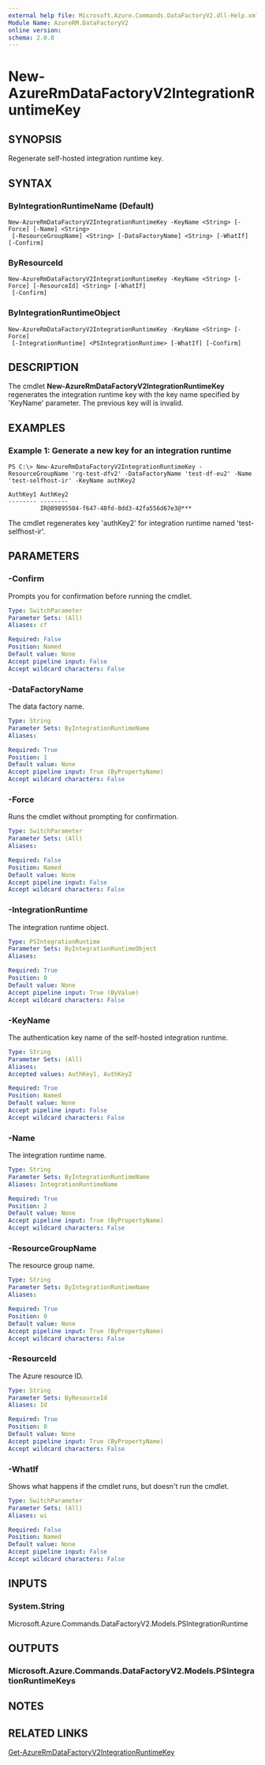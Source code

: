 ```yaml
---
external help file: Microsoft.Azure.Commands.DataFactoryV2.dll-Help.xml
Module Name: AzureRM.DataFactoryV2
online version: 
schema: 2.0.0
---
```


# New-AzureRmDataFactoryV2IntegrationRuntimeKey

## SYNOPSIS
Regenerate self-hosted integration runtime key.

## SYNTAX

### ByIntegrationRuntimeName (Default)
```
New-AzureRmDataFactoryV2IntegrationRuntimeKey -KeyName <String> [-Force] [-Name] <String>
 [-ResourceGroupName] <String> [-DataFactoryName] <String> [-WhatIf] [-Confirm]
```

### ByResourceId
```
New-AzureRmDataFactoryV2IntegrationRuntimeKey -KeyName <String> [-Force] [-ResourceId] <String> [-WhatIf]
 [-Confirm]
```

### ByIntegrationRuntimeObject
```
New-AzureRmDataFactoryV2IntegrationRuntimeKey -KeyName <String> [-Force]
 [-IntegrationRuntime] <PSIntegrationRuntime> [-WhatIf] [-Confirm]
```

## DESCRIPTION
The cmdlet **New-AzureRmDataFactoryV2IntegrationRuntimeKey** regenerates the integration runtime key with the key name specified by 'KeyName' parameter. The previous key will is invalid.

## EXAMPLES

### Example 1: Generate a new key for an integration runtime
```
PS C:\> New-AzureRmDataFactoryV2IntegrationRuntimeKey -ResourceGroupName 'rg-test-dfv2' -DataFactoryName 'test-df-eu2' -Name 'test-selfhost-ir' -KeyName authKey2

AuthKey1 AuthKey2
-------- --------
         IR@89895504-f647-48fd-8dd3-42fa556d67e3@***
```

The cmdlet regenerates key 'authKey2' for integration runtime named 'test-selfhost-ir'.

## PARAMETERS

### -Confirm
Prompts you for confirmation before running the cmdlet.

```yaml
Type: SwitchParameter
Parameter Sets: (All)
Aliases: cf

Required: False
Position: Named
Default value: None
Accept pipeline input: False
Accept wildcard characters: False
```

### -DataFactoryName
The data factory name.

```yaml
Type: String
Parameter Sets: ByIntegrationRuntimeName
Aliases: 

Required: True
Position: 1
Default value: None
Accept pipeline input: True (ByPropertyName)
Accept wildcard characters: False
```

### -Force
Runs the cmdlet without prompting for confirmation.

```yaml
Type: SwitchParameter
Parameter Sets: (All)
Aliases: 

Required: False
Position: Named
Default value: None
Accept pipeline input: False
Accept wildcard characters: False
```

### -IntegrationRuntime
The integration runtime object.

```yaml
Type: PSIntegrationRuntime
Parameter Sets: ByIntegrationRuntimeObject
Aliases: 

Required: True
Position: 0
Default value: None
Accept pipeline input: True (ByValue)
Accept wildcard characters: False
```

### -KeyName
The authentication key name of the self-hosted integration runtime.

```yaml
Type: String
Parameter Sets: (All)
Aliases: 
Accepted values: AuthKey1, AuthKey2

Required: True
Position: Named
Default value: None
Accept pipeline input: False
Accept wildcard characters: False
```

### -Name
The integration runtime name.

```yaml
Type: String
Parameter Sets: ByIntegrationRuntimeName
Aliases: IntegrationRuntimeName

Required: True
Position: 2
Default value: None
Accept pipeline input: True (ByPropertyName)
Accept wildcard characters: False
```

### -ResourceGroupName
The resource group name.

```yaml
Type: String
Parameter Sets: ByIntegrationRuntimeName
Aliases: 

Required: True
Position: 0
Default value: None
Accept pipeline input: True (ByPropertyName)
Accept wildcard characters: False
```

### -ResourceId
The Azure resource ID.

```yaml
Type: String
Parameter Sets: ByResourceId
Aliases: Id

Required: True
Position: 0
Default value: None
Accept pipeline input: True (ByPropertyName)
Accept wildcard characters: False
```

### -WhatIf
Shows what happens if the cmdlet runs, but doesn't run the cmdlet.

```yaml
Type: SwitchParameter
Parameter Sets: (All)
Aliases: wi

Required: False
Position: Named
Default value: None
Accept pipeline input: False
Accept wildcard characters: False
```

## INPUTS

### System.String
Microsoft.Azure.Commands.DataFactoryV2.Models.PSIntegrationRuntime


## OUTPUTS

### Microsoft.Azure.Commands.DataFactoryV2.Models.PSIntegrationRuntimeKeys


## NOTES

## RELATED LINKS
[Get-AzureRmDataFactoryV2IntegrationRuntimeKey]()
